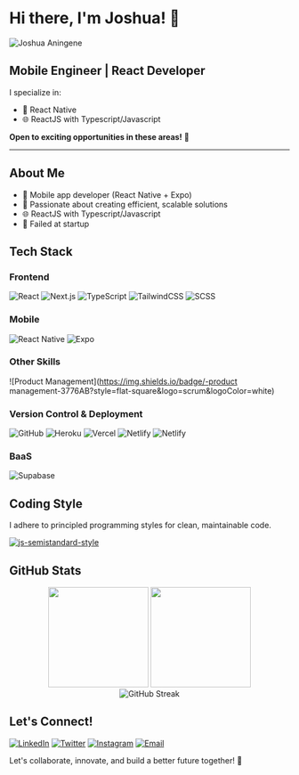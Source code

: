 # Hi there, I'm Joshua! 👋

<p align="left">
  <img src="https://komarev.com/ghpvc/?username=TryCatchBot&label=Profile%20views&color=0e75b6&style=flat" alt="Joshua Aningene" />
</p>

## Mobile Engineer | React Developer

I specialize in:
- 📱 React Native
- 🌐 ReactJS with Typescript/Javascript


**Open to exciting opportunities in these areas!** 📢

---

## About Me
- 📱 Mobile app developer (React Native + Expo)
- 🚀 Passionate about creating efficient, scalable solutions
- 🌐 ReactJS with Typescript/Javascript
- 🌱 Failed at startup 


## Tech Stack

### Frontend
![React](https://img.shields.io/badge/-React-61DAFB?style=flat-square&logo=react&logoColor=black)
![Next.js](https://img.shields.io/badge/-Next.js-000000?style=flat-square&logo=next.js&logoColor=white)
![TypeScript](https://img.shields.io/badge/-TypeScript-3178C6?style=flat-square&logo=typescript&logoColor=white)
![TailwindCSS](https://img.shields.io/badge/-TailwindCSS-38B2AC?style=flat-square&logo=tailwind-css&logoColor=white)
![SCSS](https://img.shields.io/badge/-SCSS-CC6699?style=flat-square&logo=sass&logoColor=white)



### Mobile
![React Native](https://img.shields.io/badge/-React_Native-61DAFB?style=flat-square&logo=react&logoColor=black)
![Expo](https://img.shields.io/badge/-Expo-000020?style=flat-square&logo=expo&logoColor=white)

### Other Skills
![Product Management](https://img.shields.io/badge/-product management-3776AB?style=flat-square&logo=scrum&logoColor=white)

<!-- https://img.shields.io/badge/product%20manager-8A2BE2 -->


### Version Control & Deployment
![GitHub](https://img.shields.io/badge/-GitHub-181717?style=flat-square&logo=github)
![Heroku](https://img.shields.io/badge/-Heroku-430098?style=flat-square&logo=heroku)
![Vercel](https://img.shields.io/badge/-Vercel-000000?style=flat-square&logo=vercel)
![Netlify](https://img.shields.io/badge/-Netlify-00C7B7?style=flat-square&logo=netlify&logoColor=white)
![Netlify](https://img.shields.io/badge/-Onrender-00C7B7?style=flat-square&logo=onrender&logoColor=white)


### BaaS
![Supabase](https://img.shields.io/badge/-Supabase-3ECF8E?style=flat-square&logo=supabase&logoColor=white)



## Coding Style
I adhere to principled programming styles for clean, maintainable code.

[![js-semistandard-style](https://raw.githubusercontent.com/standard/semistandard/master/badge.svg)](https://github.com/standard/semistandard)

## GitHub Stats

<div align="center">
  <img height="180em" src="https://github-readme-stats.vercel.app/api?username=TryCatchBot&show_icons=true&theme=dracula&include_all_commits=true&count_private=true"/>
  <img height="180em" src="https://github-readme-stats.vercel.app/api/top-langs/?username=TryCatchBot&layout=compact&langs_count=7&theme=dracula"/>
</div>

<div align="center">
  <img src="https://streak-stats.demolab.com?user=TryCatchBot&theme=dracula" alt="GitHub Streak" />
</div>

## Let's Connect!
[![LinkedIn](https://img.shields.io/badge/-Joshua_Aningene-0077B5?style=flat-square&logo=Linkedin&logoColor=white)](https://www.linkedin.com/in/trycatchbot)
[![Twitter](https://img.shields.io/badge/-@trycatchbot-1DA1F2?style=flat-square&logo=Twitter&logoColor=white)](https://twitter.com/trycatchbot)
[![Instagram](https://img.shields.io/badge/-@trycatchbot-E4405F?style=flat-square&logo=Instagram&logoColor=white)](https://instagram.com/trycatchbot)
[![Email](https://img.shields.io/badge/-trycatchbot@gmail.com-D14836?style=flat-square&logo=Gmail&logoColor=white)](mailto:trycatchbot@gmail.com)

Let's collaborate, innovate, and build a better future together! 🚀
